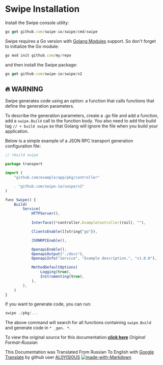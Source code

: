 # Swipe Installation 

Install the Swipe console utility: 
````javascript
go get github.com/swipe-io/swipe/cmd/swipe
````


Swipe requires a Go version with [Golang Modules](https://github.com/golang/go/wiki/Modules) support. So don't forget to initialize the Go module: 
````javascript
go mod init github.com/my/repo
````

and then install the Swipe package: 
````javascript
go get github.com/swipe-io/swipe/v2
````

## 🔥 WARNING

Swipe generates code using an option: a function that calls functions that define the generation parameters.

To describe the generation parameters, create a .go file and add a function, add a `swipe.Build` call to the function body. You also need to add the build tag `// + build swipe` so that Golang will ignore the file when you build your application.

Below is a simple example of a JSON RPC transport generation configuration file:

````javascript
// +build swipe

package transport

import (
    "github.com/example/app/pkg/controller"

    . "github.com/swipe-io/swipe/v2"
)

func Swipe() {
    Build(
        Service(
            HTTPServer(),
            
            Interface((*controller.ExampleController)(nil), ""),

            ClientsEnable([]string{"go"}),

            JSONRPCEnable(),        

            OpenapiEnable(),
            OpenapiOutput("./docs"),
            OpenapiInfo("Service", "Example description.", "v1.0.0"),

            MethodDefaultOptions(
                Logging(true),
                Instrumenting(true),
            ),
        ),
    )
}
````

If you want to generate code, you can run:
````javascript
swipe ./pkg/...
````

The above command will search for all functions containing `swipe.Build` and generate code in `* _gen. *`.

To view the original source for this documentation [**click here**](https://swipeio.dev/docs/installation) *Original Format-Russian*

This Documentation was Translated From Russian To English with [Google Translate](https://translate.google.com/) by github user [AL0YISI0US](https://github.com/AL0YSI0US) [![made-with-Markdown](https://img.shields.io/badge/Made%20with-Markdown-1f425f.svg)](http://commonmark.org)
